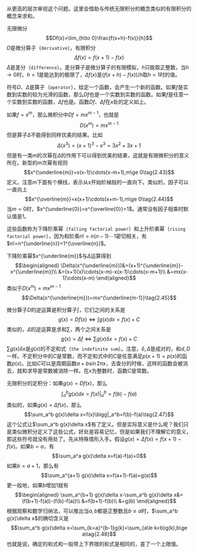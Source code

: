 从更高的层次审视这个问题。这里会借助与传统无限积分的概念类似的有限积分的概念来求和。

无限微分
$$Df(x)=\lim_{h\to 0}\frac{f(x+h)-f(x)}{h}$$
$D$是微分算子（`derivative`）。有限积分
$$\Delta f(x)=f(x+1)-f(x)\tag{2.42}$$
$\Delta$是差分（`difference`）。差分算子是微分算子的有限模拟，$h$只能取正整数，当$h\to 0$时，$h=1$是能达到的极限了，$\Delta f(x)$是$(f(x+h)-f(x))/h$取$h=1$时的值。

符号$D$、$\Delta$是算子（`operator`），给定一个函数，会产生一个新的函数。如果$f$是实数到实数的较为光滑的函数，那么$Df$也是一个实数到实数的函数。如果$f$是任意一个实数到实数的函数，$\Delta f$也是。函数$Df$、$\Delta f$在$x$处的定义如上。

如果$f=x^m$，那么微积分中$Df=mx^{m-1}$，也就是
$$D(x^m)=mx^{m-1}$$
但是算子$\Delta$不能得到同样优美的结果。比如
$$\Delta(x^3)=(x+1)^3-x^3=3x^2+3x+1$$
但是有一类$m$的次幂在$\Delta$的作用下可以得到优美的结果，这就是有限微积分的意义所在。新型的$m$次幂有规则
$$x^{\underline{m}}=x(x-1)\cdots(x-m+1),m\ge 0\tag{2.43}$$
定义。注意$m$下面有个横线，表示从$x$开始阶梯般的一直向下。类似的，因子可以一直向上
$$x^{\overline{m}}=x(x+1)\cdots(x+m-1),m\ge 0\tag{2.44}$$
当$m=0$时，$x^{\underline{0}}=x^{\overline{0}}=1$。通常没有因子相乘时默认值是1。

这些函数称为下降阶乘幂（`falling factorial power`）和上升阶乘幂（`rising factorial power`），因为和阶乘$n!=n(n-1)\cdots 1$密切相关，有$n!=n^{\underline{n}}=1^{\overline{n}}$。

下降阶乘幂$x^{\underline{m}}$与$\Delta$运算得到
$$\begin{aligned}
\Delta(x^{\underline{m}})&=(x+1)^{\underline{m}}-x^{\underline{m}}\\
&=(x+1)(x)\cdots(x-m)-x(x-1)\cdots(x-m+1)\\
&=mx(x-1)\cdots(x-m)
\end{aligned}$$
类似于$D(x^m)=mx^{m-1}$
$$\Delta(x^{\underline{m}})=mx^{\underline{m-1}}\tag{2.45}$$

微分算子$D$的逆运算是积分算子$\int$，它们之间的关系是
$$g(x)=Df(x) \Leftrightarrow \int g(x)dx=f(x)+C$$
类似的，$\Delta$的逆运算是求和$\sum$，两个之间关系是
$$g(x)=\Delta f \Leftrightarrow \sum g(x)\delta x=f(x)+C\tag{2.46}$$
$\sum g(x)\delta x$是$g(x)$的不定和式（`the indefinite sum`）。注意，$\delta,\Delta$是成对的，和$d,D$一样。不定积分中的$C$是常数，而不定和式中的$C$是任意满足$p(x+1)=p(x)$的函数$p(x)$。比如$C$可以是周期函数$a+b\sin 2\pi x$，去查分的时候，这样的函数会被消去，就和求导是常数被消除一样。在$x$为整数时，函数$C$是常数。

无限积分的定积分：如果$g(x)=Df(x)$，那么
$$\int_a^b g(x)dx=f(x)\bigg|_a^b=f(b)-f(a)$$
类似的，如果$g(x)=\Delta f(x)$，那么
$$\sum_a^b g(x)\delta x=f(x)\bigg|_a^b=f(b)-f(a)\tag{2.47}$$
这个公式让$\sum_a^b g(x)\delta x$有了定义。但是实际意义是什么呢？我们只是类似微积分定义了这些公式，好处是容易记忆，但是如果我们不理解它的意义，那这些符号就没有用处了。先从特殊情形入手。假设$g(x)=\Delta f(x)=f(x+1)-f(x)$。如果$b=a$，有
$$\sum_a^a g(x)\delta x=f(a)-f(a)=0$$
如果$b=a+1$，那么有
$$\sum_a^{a+1} g(x)\delta x=f(a+1)-f(a)=g(a)$$
更一般地，如果$b$增加1就有
$$\begin{aligned}
\sum_a^{b+1} g(x)\delta x-\sum_a^b g(x)\delta x&=(f(b+1)-f(a))-(f(b)-f(a))\\
&=f(b+1)-f(b)\\
&=g(b)
\end{aligned}$$
根据观察和数学归纳法，可以推出当$a,b$都是正整数且$b\ge a$时，$\sum_a^b g(x)\delta x$的确切含义是
$$\sum_a^b g(x)\delta x=\sum_{k=a}^{b-1}g(k)=\sum_{a\le k<b}g(k),b\ge a\tag{2.48}$$
也就是说，确定的和式和一般带上下界限的和式是相同的，差了一个上限值。
